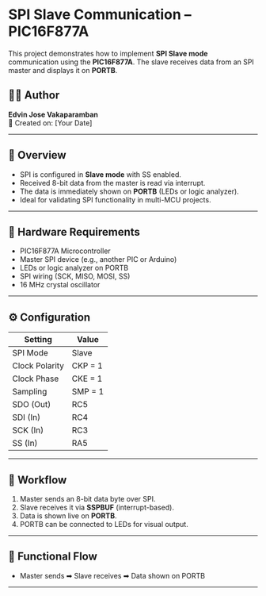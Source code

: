 # SPI Slave Communication – PIC16F877A

This project demonstrates how to implement **SPI Slave mode** communication using the **PIC16F877A**. The slave receives data from an SPI master and displays it on **PORTB**.

## 👨‍💻 Author
**Edvin Jose Vakaparamban**  
📅 Created on: [Your Date]

---

## 🔧 Overview

- SPI is configured in **Slave mode** with SS enabled.
- Received 8-bit data from the master is read via interrupt.
- The data is immediately shown on **PORTB** (LEDs or logic analyzer).
- Ideal for validating SPI functionality in multi-MCU projects.

---

## 🧰 Hardware Requirements

- PIC16F877A Microcontroller
- Master SPI device (e.g., another PIC or Arduino)
- LEDs or logic analyzer on PORTB
- SPI wiring (SCK, MISO, MOSI, SS)
- 16 MHz crystal oscillator

---

## ⚙️ Configuration

| Setting           | Value     |
|------------------|-----------|
| SPI Mode         | Slave     |
| Clock Polarity   | CKP = 1   |
| Clock Phase      | CKE = 1   |
| Sampling         | SMP = 1   |
| SDO (Out)        | RC5       |
| SDI (In)         | RC4       |
| SCK (In)         | RC3       |
| SS (In)          | RA5       |

---

## 🔄 Workflow

1. Master sends an 8-bit data byte over SPI.
2. Slave receives it via **SSPBUF** (interrupt-based).
3. Data is shown live on **PORTB**.
4. PORTB can be connected to LEDs for visual output.

---

## 🚦 Functional Flow

- Master sends ➡ Slave receives ➡ Data shown on PORTB

---


